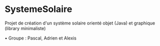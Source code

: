 # SystemeSolaire

Projet de création d'un système solaire orienté objet (Java) et graphique (library minimaliste)

• Groupe : Pascal, Adrien et Alexis
